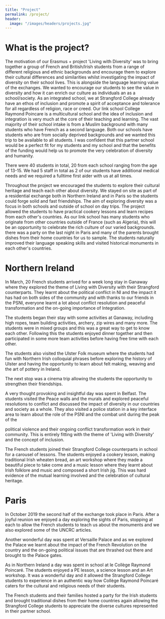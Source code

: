```yaml
---
title: "Project"
permalink: /project/
header:
  image: "/images/headers/projects.jpg"
---
```


# What is the project?

The motivation of our Erasmus + project 'Living with Diversity' was to bring together a group of French and British/Irish students from a range of different religious and ethnic backgrounds and encourage them to explore their cultural differences and similarities whilst investigating the impact of diversity on their school lives. This is alongside the language learning value of the exchanges. We wanted to encourage our students to see the value in diversity and how it can enrich our culture as individuals an as a school/society. As an integrated school, we at Strangford College already have an ethos of inclusion and promote a spirit of acceptance and tolerance for all regardless of religion, race or creed. Our link school College Raymond Poincare is a multicultural school and the idea of inclusion and integration is very much at the core of their teaching and learning. The vast majority of their school intake is from a Muslim background with many students who have French as a second language. Both our schools have students who are from socially deprived backgrounds and we wanted this trip to be available to all students. I was confident that this partner school would be a perfect fit for my students and my school and that the benefits of the funding would help us to promote the very celebration of diversity and humanity.

There were 40 students in total, 20 from each school ranging from the age of 13-15. We had 5 staff in total as 2 of our students have additional medical needs and we required a fulltime first aider with us at all times.

Throughout the project we encouraged the students to explore their cultural heritage and teach each other about diversity. We stayed on site as part of a residential exchange both in Northern Ireland and in Paris so the students could forge solid and fast friendships. The aim of exploring diversity was a focus in both schools and outside of school on day trips. The project allowed the students to have practical cookery lessons and learn recipes from each other's countries. As our link school has many students who originate from other countries outside of France (such as Algeria), this will be an opportunity to celebrate the rich culture of our varied backgrounds. there was a party on the last night in Paris and many of the parents brought dishes from their home countries for us to sample. The students naturally improved their language speaking skills and visited historical monuments in each other's countries.

# Northern Ireland

In March, 20 French students arrived for a week long stay in Ganaway where they explored the theme of Living with Diversity with their Strangford counterparts. They learnt about the political conflict in NI and the impact it has had on both sides of the community and with thanks to our friends in the PSNI, everyone learnt a lot about conflict resolution and peaceful transformation and the on-going importance of Integration.

The students began their stay with some activities at Ganaway, including high ropes, team building activities, archery, zip wires and many more. The students were in mixed groups and this was a great way to get to know each other. Following this the students enjoyed dinner together and then participated in some more team activities before having free time with each other.

The students also visited the Ulster Folk museum where the students had fun with Northern Irish colloquial phrases before exploring the history of Ulster and having the opportunity to learn about felt making, weaving and the art of pottery in Ireland.

The next stop was a cinema trip allowing the students the opportunity to strengthen their friendships.

A very thought provoking and insightful day was spent in Belfast. The students visited the Peace walls and the murals and explored peaceful resolutions to conflict and discussed the impact of diversity in our countries and society as a whole. They also visited a police station in a key interface area to learn about the role of the PSNI and the combat unit during the peak of the

political violence and their ongoing conflict transformation work in their community. This is entirely fitting with the theme of 'Living with Diversity' and the concept of inclusion.

The French students joined their Strangford College counterparts in school for a carousel of lessons. The students enjoyed a cookery lesson, making traditional Irish wheaten bread, an art workshop where they made a beautiful piece to take come and a music lesson where they learnt about Irish folklore and music and composed a short Irish jig. This was hard evidence of the mutual learning involved and the celebration of cultural heritage.

# Paris

In October 2019 the second half of the exchange took place in Paris. After a joyful reunion we enjoyed a day exploring the sights of Paris, stopping at each to allow the French students to teach us about the monuments and we also explored some of the UNCRC articles.

Another wonderful day was spent at Versaille Palace and as we explored the Palace we learnt about the impact of the French Revolution on the country and the on-going political issues that are thrashed out there and brought to the Palace gates.

As in Northern Ireland a day was spent in school at le Collège Raymond Poincaré. The students enjoyed a PE lesson, a science lesson and an Art workshop. It was a wonderful day and it allowed the Strangford College students to experience in an authentic way how Collège Raymond Poincaré caters for the cultural and religious needs of their students.

The French students and their families hosted a party for the Irish students and brought traditional dishes from their home countries again allowing the Strangford College students to appreciate the diverse cultures represented in their partner school.
